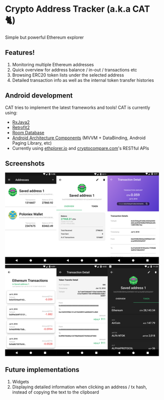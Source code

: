 # Crypto Address Tracker (a.k.a CAT :cat2:) 

Simple but powerful Ethereum explorer  


## Features!
1. Monitoring multiple Ethereum addresses
2. Quick overview for address balance / in-out / transactions etc
3. Browsing ERC20 token lists under the selected address
4. Detailed transaction info as well as the internal token transfer histories 


## Android development
CAT tries to implement the latest frameworks and tools! CAT is currently using: 
- [RxJava2](https://github.com/ReactiveX/RxJava)  
- [Retrofit2](https://square.github.io/retrofit/)
- [Room Database](https://developer.android.com/topic/libraries/architecture/room)
- [Android Architecture Components](https://developer.android.com/topic/libraries/architecture/) (MVVM + DataBinding, Android Paging Library, etc)
- Currently using [ethplorer.io](https://ethplorer.io/) and [cryptocompare.com](https://www.cryptocompare.com/)'s RESTful APIs 


## Screenshots
![alt text](https://github.com/wasabi-lee/Crypto-Address-Tracker/blob/master/screenshots/combined_1.png?raw=true)
![alt text](https://github.com/wasabi-lee/Crypto-Address-Tracker/blob/master/screenshots/combined_2.png?raw=true)


## Future implementations
1. Widgets
2. Displaying detailed information when clicking an address / tx hash, instead of copying the text to the clipboard 

